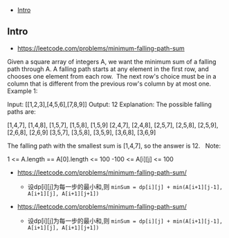- [Intro](#intro)

## Intro

- https://leetcode.com/problems/minimum-falling-path-sum

Given a square array of integers A, we want the minimum sum of a falling path through A.
A falling path starts at any element in the first row, and chooses one element from each row.  The next row's choice must be in a column that is different from the previous row's column by at most one.
 
Example 1:

Input: [[1,2,3],[4,5,6],[7,8,9]]
Output: 12
Explanation: 
The possible falling paths are:


[1,4,7], [1,4,8], [1,5,7], [1,5,8], [1,5,9]
[2,4,7], [2,4,8], [2,5,7], [2,5,8], [2,5,9], [2,6,8], [2,6,9]
[3,5,7], [3,5,8], [3,5,9], [3,6,8], [3,6,9]

The falling path with the smallest sum is [1,4,7], so the answer is 12.
 
Note:

1 <= A.length == A[0].length <= 100
-100 <= A[i][j] <= 100



- https://leetcode.com/problems/minimum-falling-path-sum/
  - 设dp[i][j]为每一步的最小和,则 `minSum = dp[i][j] + min(A[i+1][j-1], A[i+1][j], A[i+1][j+1])`




- https://leetcode.com/problems/minimum-falling-path-sum/
  - 设dp[i][j]为每一步的最小和,则 `minSum = dp[i][j] + min(A[i+1][j-1], A[i+1][j], A[i+1][j+1])`

